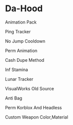 # Da-Hood
Animation Pack

Ping Tracker

No Jump Cooldown

Perm Animation

Cash Dupe Method

Inf Stamina

Lunar Tracker

VisualWorks Old Source

Anti Bag

Perm Korblox And Headless

Custom Weapon Color,Material
